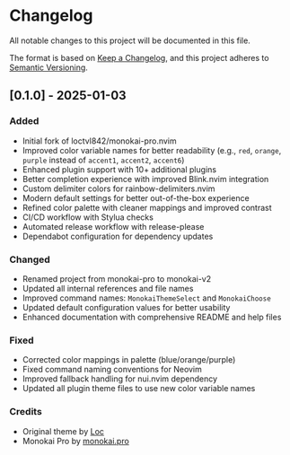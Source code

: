 # Changelog

All notable changes to this project will be documented in this file.

The format is based on [Keep a Changelog](https://keepachangelog.com/en/1.0.0/),
and this project adheres to [Semantic Versioning](https://semver.org/spec/v2.0.0.html).

## [0.1.0] - 2025-01-03

### Added
- Initial fork of loctvl842/monokai-pro.nvim
- Improved color variable names for better readability (e.g., `red`, `orange`, `purple` instead of `accent1`, `accent2`, `accent6`)
- Enhanced plugin support with 10+ additional plugins
- Better completion experience with improved Blink.nvim integration
- Custom delimiter colors for rainbow-delimiters.nvim
- Modern default settings for better out-of-the-box experience
- Refined color palette with cleaner mappings and improved contrast
- CI/CD workflow with Stylua checks
- Automated release workflow with release-please
- Dependabot configuration for dependency updates

### Changed
- Renamed project from monokai-pro to monokai-v2
- Updated all internal references and file names
- Improved command names: `MonokaiThemeSelect` and `MonokaiChoose`
- Updated default configuration values for better usability
- Enhanced documentation with comprehensive README and help files

### Fixed
- Corrected color mappings in palette (blue/orange/purple)
- Fixed command naming conventions for Neovim
- Improved fallback handling for nui.nvim dependency
- Updated all plugin theme files to use new color variable names

### Credits
- Original theme by [Loc](https://github.com/loctvl842/monokai-pro.nvim)
- Monokai Pro by [monokai.pro](https://monokai.pro/)
